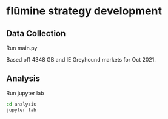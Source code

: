 # flūmine strategy development

## Data Collection

Run main.py

Based off 4348 GB and IE Greyhound markets for Oct 2021.

## Analysis

Run jupyter lab

```bash
cd analysis
jupyter lab
```

